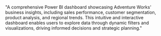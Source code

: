 "A comprehensive Power BI dashboard showcasing Adventure Works' business insights, including sales performance, customer segmentation, product analysis, and regional trends. 
This intuitive and interactive dashboard enables users to explore data through dynamic filters and visualizations, driving informed decisions and strategic planning."
